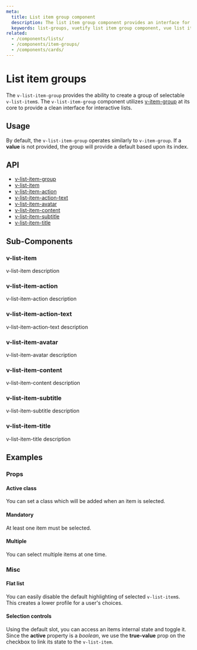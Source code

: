 ```yaml
---
meta:
  title: List item group component
  description: The list item group component provides an interface for displaying a series of content using list items.
  keywords: list-groups, vuetify list item group component, vue list item group component
related:
  - /components/lists/
  - /components/item-groups/
  - /components/cards/
---
```


# List item groups

The `v-list-item-group` provides the ability to create a group of selectable `v-list-item`s. The `v-list-item-group` component utilizes [v-item-group](/components/item-groups) at its core to provide a clean interface for interactive lists.

<entry-ad />

## Usage

By default, the `v-list-item-group` operates similarly to `v-item-group`. If a **value** is not provided, the group will provide a default based upon its index.

<example file="v-list-item-group/usage" />

## API

- [v-list-item-group](../../api/v-list-item-group)
- [v-list-item](../../api/v-list-item)
- [v-list-item-action](../../api/v-list-item-action)
- [v-list-item-action-text](../../api/v-list-item-action-text)
- [v-list-item-avatar](../../api/v-list-item-avatar)
- [v-list-item-content](../../api/v-list-item-content)
- [v-list-item-subtitle](../../api/v-list-item-subtitle)
- [v-list-item-title](../../api/v-list-item-title)

## Sub-Components

### v-list-item

v-list-item description

### v-list-item-action

v-list-item-action description

### v-list-item-action-text

v-list-item-action-text description

### v-list-item-avatar

v-list-item-avatar description

### v-list-item-content

v-list-item-content description

### v-list-item-subtitle

v-list-item-subtitle description

### v-list-item-title

v-list-item-title description

## Examples

### Props

#### Active class

You can set a class which will be added when an item is selected.

<example file="v-list-item-group/prop-active-class" />

#### Mandatory

At least one item must be selected.

<example file="v-list-item-group/prop-mandatory" />

#### Multiple

You can select multiple items at one time.

<example file="v-list-item-group/prop-multiple" />

### Misc

#### Flat list

You can easily disable the default highlighting of selected `v-list-item`s. This creates a lower profile for a user's choices.

<example file="v-list-item-group/misc-flat-list" />

#### Selection controls

Using the default slot, you can access an items internal state and toggle it. Since the **active** property is a _boolean_, we use the **true-value** prop on the checkbox to link its state to the `v-list-item`.

<example file="v-list-item-group/misc-selection-controls" />

<backmatter />
